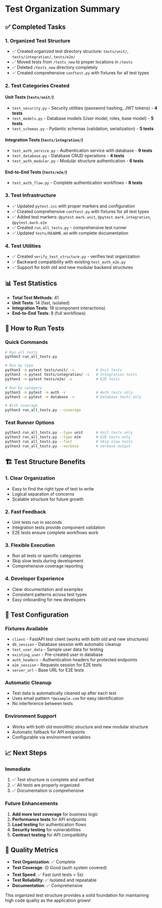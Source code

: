 # Test Organization Summary

## ✅ Completed Tasks

### 1. Organized Test Structure
- ✅ Created organized test directory structure: `tests/unit/`, `tests/integration/`, `tests/e2e/`
- ✅ Moved tests from `/tests_new` to proper locations in `/tests`
- ✅ Deleted `/tests_new` directory completely
- ✅ Created comprehensive `conftest.py` with fixtures for all test types

### 2. Test Categories Created

#### Unit Tests (`tests/unit/`)
- `test_security.py` - Security utilities (password hashing, JWT tokens) - **4 tests**
- `test_models.py` - Database models (User model, roles, base model) - **5 tests**  
- `test_schemas.py` - Pydantic schemas (validation, serialization) - **5 tests**

#### Integration Tests (`tests/integration/`)
- `test_auth_service.py` - Authentication service with database - **9 tests**
- `test_database.py` - Database CRUD operations - **4 tests**
- `test_auth_modular.py` - Modular structure authentication - **6 tests**

#### End-to-End Tests (`tests/e2e/`)
- `test_auth_flow.py` - Complete authentication workflows - **8 tests**

### 3. Test Infrastructure
- ✅ Updated `pytest.ini` with proper markers and configuration
- ✅ Created comprehensive `conftest.py` with fixtures for all test types
- ✅ Added test markers: `@pytest.mark.unit`, `@pytest.mark.integration`, `@pytest.mark.e2e`
- ✅ Created `run_all_tests.py` - comprehensive test runner
- ✅ Updated `tests/README.md` with complete documentation

### 4. Test Utilities
- ✅ Created `verify_test_structure.py` - verifies test organization
- ✅ Backward compatibility with existing `test_auth_e2e.py`
- ✅ Support for both old and new modular backend structures

## 📊 Test Statistics

- **Total Test Methods**: 41
- **Unit Tests**: 14 (fast, isolated)
- **Integration Tests**: 19 (component interactions)
- **End-to-End Tests**: 8 (full workflows)

## 🚀 How to Run Tests

### Quick Commands
```bash
# Run all tests
python3 run_all_tests.py

# Run by type
python3 -m pytest tests/unit/ -v          # Unit tests
python3 -m pytest tests/integration/ -v   # Integration tests  
python3 -m pytest tests/e2e/ -v           # E2E tests

# Run by category
python3 -m pytest -m auth -v              # Auth tests only
python3 -m pytest -m database -v          # Database tests only

# With coverage
python3 run_all_tests.py --coverage
```

### Test Runner Options
```bash
python3 run_all_tests.py --type unit      # Unit tests only
python3 run_all_tests.py --type e2e       # E2E tests only
python3 run_all_tests.py --fast           # Skip slow tests
python3 run_all_tests.py --verbose        # Verbose output
```

## 🏗️ Test Structure Benefits

### 1. **Clear Organization**
- Easy to find the right type of test to write
- Logical separation of concerns
- Scalable structure for future growth

### 2. **Fast Feedback**
- Unit tests run in seconds
- Integration tests provide component validation
- E2E tests ensure complete workflows work

### 3. **Flexible Execution**
- Run all tests or specific categories
- Skip slow tests during development
- Comprehensive coverage reporting

### 4. **Developer Experience**
- Clear documentation and examples
- Consistent patterns across test types
- Easy onboarding for new developers

## 🔧 Test Configuration

### Fixtures Available
- `client` - FastAPI test client (works with both old and new structures)
- `db_session` - Database session with automatic cleanup
- `test_user_data` - Sample user data for testing
- `existing_user` - Pre-created user in database
- `auth_headers` - Authentication headers for protected endpoints
- `e2e_session` - Requests session for E2E tests
- `server_url` - Base URL for E2E tests

### Automatic Cleanup
- Test data is automatically cleaned up after each test
- Uses email pattern `*@example.com` for easy identification
- No interference between tests

### Environment Support
- Works with both old monolithic structure and new modular structure
- Automatic fallback for API endpoints
- Configurable via environment variables

## 📈 Next Steps

### Immediate
1. ✅ Test structure is complete and verified
2. ✅ All tests are properly organized
3. ✅ Documentation is comprehensive

### Future Enhancements
1. **Add more test coverage** for business logic
2. **Performance tests** for API endpoints
3. **Load testing** for authentication flows
4. **Security testing** for vulnerabilities
5. **Contract testing** for API compatibility

## 🎯 Quality Metrics

- **Test Organization**: ✅ Complete
- **Test Coverage**: 🟡 Good (auth system covered)
- **Test Speed**: ✅ Fast (unit tests < 5s)
- **Test Reliability**: ✅ Isolated and repeatable
- **Documentation**: ✅ Comprehensive

This organized test structure provides a solid foundation for maintaining high code quality as the application grows!
